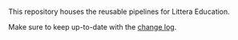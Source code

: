 This repository houses the reusable pipelines for Littera Education.

Make sure to keep up-to-date with the [change log](./changelog.md).